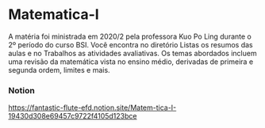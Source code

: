 # Matematica-I

A matéria foi ministrada em 2020/2 pela professora Kuo Po Ling durante o 2º período do curso BSI.
Você encontra no diretório Listas os resumos das aulas e no Trabalhos as atividades avaliativas.
Os temas abordados incluem uma revisão da matemática vista no ensino médio, derivadas de primeira
e segunda ordem, limites e mais.

### Notion
https://fantastic-flute-efd.notion.site/Matem-tica-I-19430d308e69457c9722f4105d123bce
